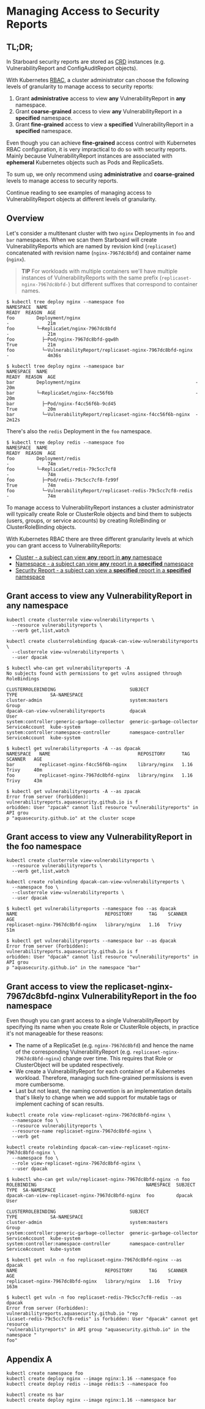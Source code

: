 # Managing Access to Security Reports

## TL;DR;

In Starboard security reports are stored as [CRD] instances
(e.g. VulnerabilityReport and ConfigAuditReport objects).

With Kubernetes [RBAC], a cluster administrator can choose the following levels
of granularity to manage access to security reports:

1. Grant **administrative** access to view **any** VulnerabilityReport in **any**
   namespace.
2. Grant **coarse-grained** access to view **any** VulnerabilityReport in a
   **specified** namespace.
3. Grant **fine-grained** access to view a **specified** VulnerabilityReport in
   a **specified** namespace.

Even though you can achieve **fine-grained** access control with Kubernetes RBAC
configuration, it is very impractical to do so with security reports. Mainly
because VulnerabilityReport instances are associated with **ephemeral** Kubernetes
objects such as Pods and ReplicaSets.

To sum up, we only recommend using **administrative** and **coarse-grained**
levels to manage access to security reports.

Continue reading to see examples of managing access to VulnerabilityReport objects
at different levels of granularity.

## Overview

Let's consider a multitenant cluster with two `nginx` Deployments in `foo` and
`bar` namespaces. When we scan them Starboard will create VulnerabilityReports
which are named by revision kind (`replicaset`) concatenated with revision name
(`nginx-7967dc8bfd`) and container name (`nginx`).

> **TIP** For workloads with multiple containers we'll have multiple instances
> of VulnerabilityReports with the same prefix (`replicaset-nginx-7967dc8bfd-`)
> but different suffixes that correspond to container names.

```console
$ kubectl tree deploy nginx --namespace foo
NAMESPACE  NAME                                                       READY  REASON  AGE
foo        Deployment/nginx                                           -              21m
foo        └─ReplicaSet/nginx-7967dc8bfd                              -              21m
foo          ├─Pod/nginx-7967dc8bfd-gqw8h                             True           21m
foo          └─VulnerabilityReport/replicaset-nginx-7967dc8bfd-nginx  -              4m36s
```

```console
$ kubectl tree deploy nginx --namespace bar
NAMESPACE  NAME                                                      READY  REASON  AGE
bar        Deployment/nginx                                          -              20m
bar        └─ReplicaSet/nginx-f4cc56f6b                              -              20m
bar          ├─Pod/nginx-f4cc56f6b-9cd45                             True           20m
bar          └─VulnerabilityReport/replicaset-nginx-f4cc56f6b-nginx  -              2m12s
```

There's also the `redis` Deployment in the `foo` namespace.

```console
$ kubectl tree deploy redis --namespace foo
NAMESPACE  NAME                                                       READY  REASON  AGE
foo        Deployment/redis                                           -              74m
foo        └─ReplicaSet/redis-79c5cc7cf8                              -              74m
foo          ├─Pod/redis-79c5cc7cf8-fz99f                             True           74m
foo          └─VulnerabilityReport/replicaset-redis-79c5cc7cf8-redis  -              74m
```

To manage access to VulnerabilityReport instances a cluster administrator will
typically create Role or ClusterRole objects and bind them to subjects (users,
groups, or service accounts) by creating RoleBinding or ClusterRoleBinding
objects.

With Kubernetes RBAC there are three different granularity levels at which you can
grant access to VulnerabilityReports:

- [Cluster - a subject can view **any** report in **any** namespace](#grant-access-to-view-any-vulnerabilityreport-in-any-namespace)
- [Namespace - a subject can view **any** report in a **specified** namespace](#grant-access-to-view-any-vulnerabilityreport-in-the-foo-namespace)
- [Security Report - a subject can view a **specified** report in a **specified** namespace](#grant-access-to-view-the-replicaset-nginx-7967dc8bfd-nginx-vulnerabilityreport-in-the-foo-namespace)

## Grant access to view any VulnerabilityReport in any namespace

```
kubectl create clusterrole view-vulnerabilityreports \
  --resource vulnerabilityreports \
  --verb get,list,watch
```

```
kubectl create clusterrolebinding dpacak-can-view-vulnerabilityreports \
  --clusterrole view-vulnerabilityreports \
  --user dpacak
```

```console
$ kubectl who-can get vulnerabilityreports -A
No subjects found with permissions to get vulns assigned through RoleBindings

CLUSTERROLEBINDING                           SUBJECT                    TYPE            SA-NAMESPACE
cluster-admin                                system:masters             Group
dpacak-can-view-vulnerabilityreports         dpacak                     User
system:controller:generic-garbage-collector  generic-garbage-collector  ServiceAccount  kube-system
system:controller:namespace-controller       namespace-controller       ServiceAccount  kube-system
```

```console
$ kubectl get vulnerabilityreports -A --as dpacak
NAMESPACE   NAME                                REPOSITORY      TAG    SCANNER   AGE
bar         replicaset-nginx-f4cc56f6b-nginx    library/nginx   1.16   Trivy     40m
foo         replicaset-nginx-7967dc8bfd-nginx   library/nginx   1.16   Trivy     43m
```

```console
$ kubectl get vulnerabilityreports -A --as zpacak
Error from server (Forbidden): vulnerabilityreports.aquasecurity.github.io is f
orbidden: User "zpacak" cannot list resource "vulnerabilityreports" in API grou
p "aquasecurity.github.io" at the cluster scope
```

## Grant access to view any VulnerabilityReport in the foo namespace

```
kubectl create clusterrole view-vulnerabilityreports \
  --resource vulnerabilityreports \
  --verb get,list,watch
```

```
kubectl create rolebinding dpacak-can-view-vulnerabilityreports \
  --namespace foo \
  --clusterrole view-vulnerabilityreports \
  --user dpacak
```

```console
$ kubectl get vulnerabilityreports --namespace foo --as dpacak
NAME                                REPOSITORY      TAG    SCANNER   AGE
replicaset-nginx-7967dc8bfd-nginx   library/nginx   1.16   Trivy     51m
```

```console
$ kubectl get vulnerabilityreports --namespace bar --as dpacak
Error from server (Forbidden): vulnerabilityreports.aquasecurity.github.io is f
orbidden: User "dpacak" cannot list resource "vulnerabilityreports" in API grou
p "aquasecurity.github.io" in the namespace "bar"
```

## Grant access to view the replicaset-nginx-7967dc8bfd-nginx VulnerabilityReport in the foo namespace

Even though you can grant access to a single VulnerabilityReport by specifying
its name when you create Role or ClusterRole objects, in practice it's not
manageable for these reasons:

* The name of a ReplicaSet (e.g. `nginx-7967dc8bfd`) and hence the name of the
  corresponding VulnerabilityReport (e.g. `replicaset-nginx-7967dc8bfd-nginx`)
  change over time. This requires that Role or ClusterObject will be updated
  respectively.
* We create a VulnerabilityReport for each container of a Kubernetes workload.
  Therefore, managing such fine-grained permissions is even more cumbersome.
* Last but not least, the naming convention is an implementation details that's
  likely to change when we add support for mutable tags or implement caching of
  scan results.

```
kubectl create role view-replicaset-nginx-7967dc8bfd-nginx \
  --namespace foo \
  --resource vulnerabilityreports \
  --resource-name replicaset-nginx-7967dc8bfd-nginx \
  --verb get
```

```
kubectl create rolebinding dpacak-can-view-replicaset-nginx-7967dc8bfd-nginx \
  --namespace foo \
  --role view-replicaset-nginx-7967dc8bfd-nginx \
  --user dpacak
```

```console
$ kubectl who-can get vuln/replicaset-nginx-7967dc8bfd-nginx -n foo
ROLEBINDING                                        NAMESPACE  SUBJECT  TYPE  SA-NAMESPACE
dpacak-can-view-replicaset-nginx-7967dc8bfd-nginx  foo        dpacak   User

CLUSTERROLEBINDING                           SUBJECT                    TYPE            SA-NAMESPACE
cluster-admin                                system:masters             Group
system:controller:generic-garbage-collector  generic-garbage-collector  ServiceAccount  kube-system
system:controller:namespace-controller       namespace-controller       ServiceAccount  kube-system
```

```console
$ kubectl get vuln -n foo replicaset-nginx-7967dc8bfd-nginx --as dpacak
NAME                                REPOSITORY      TAG    SCANNER   AGE
replicaset-nginx-7967dc8bfd-nginx   library/nginx   1.16   Trivy     163m
```

```console
$ kubectl get vuln -n foo replicaset-redis-79c5cc7cf8-redis --as dpacak
Error from server (Forbidden): vulnerabilityreports.aquasecurity.github.io "rep
licaset-redis-79c5cc7cf8-redis" is forbidden: User "dpacak" cannot get resource
"vulnerabilityreports" in API group "aquasecurity.github.io" in the namespace "
foo"
```

## Appendix A

```
kubectl create namespace foo
kubectl create deploy nginx --image nginx:1.16 --namespace foo
kubectl create deploy redis --image redis:5 --namespace foo
```

```
kubectl create ns bar
kubectl create deploy nginx --image nginx:1.16 --namespace bar
```

[CRD]: https://kubernetes.io/docs/concepts/extend-kubernetes/api-extension/custom-resources/
[RBAC]: https://kubernetes.io/docs/reference/access-authn-authz/rbac/